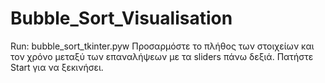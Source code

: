 # Bubble_Sort_Visualisation
Run: bubble_sort_tkinter.pyw
Προσαρμόστε το πλήθος των στοιχείων και τον χρόνο μεταξύ των επαναλήψεων με τα sliders πάνω δεξιά.
Πατήστε Start για να ξεκινήσει.

